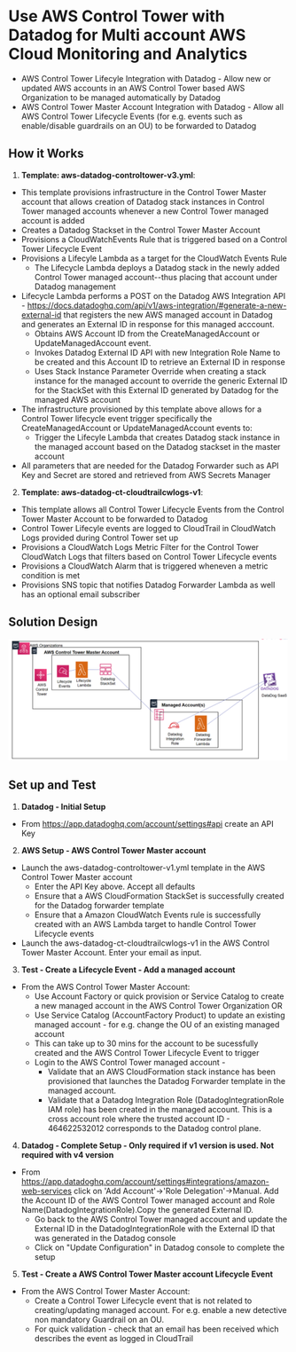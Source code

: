 <p align="center">
</p>

# Use AWS Control Tower with Datadog for Multi account AWS Cloud Monitoring and Analytics

* AWS Control Tower Lifecyle Integration with Datadog - Allow new or updated AWS accounts in an AWS Control Tower based AWS Organization to be managed automatically by Datadog
* AWS Control Tower Master Account Integration with Datadog - Allow all AWS Control Tower Lifecycle Events (for e.g. events such as enable/disable guardrails on an OU) to be forwarded to Datadog


## How it Works

1. **Template: aws-datadog-controltower-v3.yml**:
 * This template provisions infrastructure in the Control Tower Master account that allows creation of Datadog stack instances in Control Tower managed accounts whenever a new Control Tower managed account is added
 * Creates a Datadog Stackset in the Control Tower Master Account 
 * Provisions a CloudWatchEvents Rule that is triggered based on a Control Tower Lifecycle Event
 * Provisions a Lifecyle Lambda as a target for the CloudWatch Events Rule
 	- The Lifecycle Lambda deploys a Datadog stack in the newly added Control Tower managed account--thus placing that account under Datadog management
  * Lifecycle Lambda performs a POST on the Datadog AWS Integration API  - https://docs.datadoghq.com/api/v1/aws-integration/#generate-a-new-external-id  that registers the new AWS managed account in Datadog and generates an External ID in response for this managed acccount. 
  	- Obtains AWS Account ID from the CreateManagedAccount or UpdateManagedAccount event. 
  	- Invokes Datadog External ID API with new Integration Role Name to be created and this Account ID to retrieve an External ID in response
  	- Uses Stack Instance Parameter Override when creating a stack instance for the managed account to override the generic External ID for the StackSet with this External ID generated by Datadog for the managed AWS account
 * The infrastructure provisioned by this template above allows for a Control Tower lifecycle event trigger specifically the CreateManagedAccount or UpdateManagedAccount events to:
	- Trigger the Lifecyle Lambda that creates Datadog stack instance in the managed account based on the Datadog stackset in the master account
 * All parameters that are needed for the Datadog Forwarder such as API Key and Secret are stored and retrieved from AWS Secrets Manager


2. **Template: aws-datadog-ct-cloudtrailcwlogs-v1**:
 * This template allows all Control Tower Lifecycle Events from the Control Tower Master Account to be forwarded to Datadog
 * Control Tower Lifecyle events are logged to CloudTrail in CloudWatch Logs provided during Control Tower set up
 * Provisions a CloudWatch Logs Metric Filter for the Control Tower CloudWatch Logs that filters based on Control Tower Lifecycle events
 * Provisions a CloudWatch Alarm that is triggered wheneven a metric condition is met 
 * Provisions SNS topic that notifies Datadog Forwarder Lambda as well has an optional email subscriber 
 

## Solution Design

![](images/arch-diagram.png)


## Set up and Test

1. **Datadog - Initial Setup** 
 * From https://app.datadoghq.com/account/settings#api create an API Key
2. **AWS Setup - AWS Control Tower Master account**
 * Launch the aws-datadog-controltower-v1.yml template in the AWS Control Tower Master account
 	-  Enter the API Key above. Accept all defaults
 	-  Ensure that a AWS CloudFormation StackSet is successfully created for the Datadog forwarder template
 	-  Ensure that a Amazon CloudWatch Events rule is successfully created with an AWS Lambda target to handle Control Tower Lifecycle events
  * Launch the aws-datadog-ct-cloudtrailcwlogs-v1 in the AWS Control Tower Master Account. Enter your email as input.
3. **Test - Create a Lifecycle Event - Add a managed account** 
 * From the AWS Control Tower Master Account:
    - Use Account Factory or quick provision or Service Catalog to create a  new managed account in the AWS Control Tower Organization OR
    - Use Service Catalog (AccountFactory Product) to update an existing managed account - for e.g. change the OU of an existing managed account
 	- This can take up to 30 mins for the account to be sucessfully created and the AWS Control Tower Lifecycle Event to trigger
 	- Login to the AWS Control Tower managed account - 
 		- Validate that an AWS CloudFormation stack instance has been provisioned that launches the Datadog Forwarder template in the managed account. 
 		- Validate that a Datadog Integration Role (DatadogIntegrationRole IAM role) has been created in the managed account.  This is a cross account role where the trusted account ID - 464622532012 corresponds to the Datadog control plane.
4. **Datadog - Complete Setup - Only required if v1 version is used. Not required with v4 version** 
 * From https://app.datadoghq.com/account/settings#integrations/amazon-web-services click on 'Add Account'->'Role Delegation'->Manual. Add the Account ID of the AWS Control Tower managed account and Role Name(DatadogIntegrationRole).Copy the generated External ID. 
 	- Go back to the AWS Control Tower managed account and update the External ID in the DatadogIntegrationRole with the External ID that was generated in the Datadog console
 	- Click on "Update Configuration" in Datadog console to complete the setup
5. **Test - Create a AWS Control Tower Master account Lifecycle Event** 
 * From the AWS Control Tower Master Account:
    - Create a Control Tower Lifecycle event that is not related to creating/updating managed account. For e.g. enable a new detective non mandatory Guardrail on an OU.
    - For quick validation - check that an email has been received which describes the event as logged in CloudTrail
